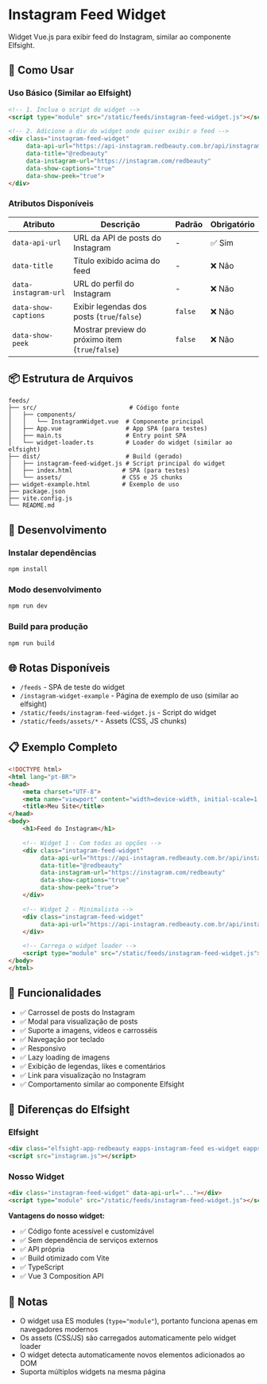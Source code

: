 # Instagram Feed Widget

Widget Vue.js para exibir feed do Instagram, similar ao componente Elfsight.

## 🚀 Como Usar

### Uso Básico (Similar ao Elfsight)

```html
<!-- 1. Inclua o script do widget -->
<script type="module" src="/static/feeds/instagram-feed-widget.js"></script>

<!-- 2. Adicione a div do widget onde quiser exibir o feed -->
<div class="instagram-feed-widget"
     data-api-url="https://api-instagram.redbeauty.com.br/api/instagram/posts"
     data-title="@redbeauty"
     data-instagram-url="https://instagram.com/redbeauty"
     data-show-captions="true"
     data-show-peek="true">
</div>
```

### Atributos Disponíveis

| Atributo | Descrição | Padrão | Obrigatório |
|----------|-----------|--------|-------------|
| `data-api-url` | URL da API de posts do Instagram | - | ✅ Sim |
| `data-title` | Título exibido acima do feed | - | ❌ Não |
| `data-instagram-url` | URL do perfil do Instagram | - | ❌ Não |
| `data-show-captions` | Exibir legendas dos posts (`true`/`false`) | `false` | ❌ Não |
| `data-show-peek` | Mostrar preview do próximo item (`true`/`false`) | `false` | ❌ Não |

## 📦 Estrutura de Arquivos

```
feeds/
├── src/                          # Código fonte
│   ├── components/
│   │   └── InstagramWidget.vue  # Componente principal
│   ├── App.vue                  # App SPA (para testes)
│   ├── main.ts                  # Entry point SPA
│   └── widget-loader.ts         # Loader do widget (similar ao elfsight)
├── dist/                        # Build (gerado)
│   ├── instagram-feed-widget.js # Script principal do widget
│   ├── index.html              # SPA (para testes)
│   └── assets/                 # CSS e JS chunks
├── widget-example.html         # Exemplo de uso
├── package.json
├── vite.config.js
└── README.md
```

## 🔧 Desenvolvimento

### Instalar dependências

```bash
npm install
```

### Modo desenvolvimento

```bash
npm run dev
```

### Build para produção

```bash
npm run build
```

## 🌐 Rotas Disponíveis

- `/feeds` - SPA de teste do widget
- `/instagram-widget-example` - Página de exemplo de uso (similar ao elfsight)
- `/static/feeds/instagram-feed-widget.js` - Script do widget
- `/static/feeds/assets/*` - Assets (CSS, JS chunks)

## 📋 Exemplo Completo

```html
<!DOCTYPE html>
<html lang="pt-BR">
<head>
    <meta charset="UTF-8">
    <meta name="viewport" content="width=device-width, initial-scale=1.0">
    <title>Meu Site</title>
</head>
<body>
    <h1>Feed do Instagram</h1>

    <!-- Widget 1 - Com todas as opções -->
    <div class="instagram-feed-widget"
         data-api-url="https://api-instagram.redbeauty.com.br/api/instagram/posts"
         data-title="@redbeauty"
         data-instagram-url="https://instagram.com/redbeauty"
         data-show-captions="true"
         data-show-peek="true">
    </div>

    <!-- Widget 2 - Minimalista -->
    <div class="instagram-feed-widget"
         data-api-url="https://api-instagram.redbeauty.com.br/api/instagram/posts">
    </div>

    <!-- Carrega o widget loader -->
    <script type="module" src="/static/feeds/instagram-feed-widget.js"></script>
</body>
</html>
```

## 🎨 Funcionalidades

- ✅ Carrossel de posts do Instagram
- ✅ Modal para visualização de posts
- ✅ Suporte a imagens, vídeos e carrosséis
- ✅ Navegação por teclado
- ✅ Responsivo
- ✅ Lazy loading de imagens
- ✅ Exibição de legendas, likes e comentários
- ✅ Link para visualização no Instagram
- ✅ Comportamento similar ao componente Elfsight

## 🔄 Diferenças do Elfsight

### Elfsight
```html
<div class="elfsight-app-redbeauty eapps-instagram-feed es-widget eapps-widget"></div>
<script src="instagram.js"></script>
```

### Nosso Widget
```html
<div class="instagram-feed-widget" data-api-url="..."></div>
<script type="module" src="/static/feeds/instagram-feed-widget.js"></script>
```

**Vantagens do nosso widget:**
- ✅ Código fonte acessível e customizável
- ✅ Sem dependência de serviços externos
- ✅ API própria
- ✅ Build otimizado com Vite
- ✅ TypeScript
- ✅ Vue 3 Composition API

## 📝 Notas

- O widget usa ES modules (`type="module"`), portanto funciona apenas em navegadores modernos
- Os assets (CSS/JS) são carregados automaticamente pelo widget loader
- O widget detecta automaticamente novos elementos adicionados ao DOM
- Suporta múltiplos widgets na mesma página
